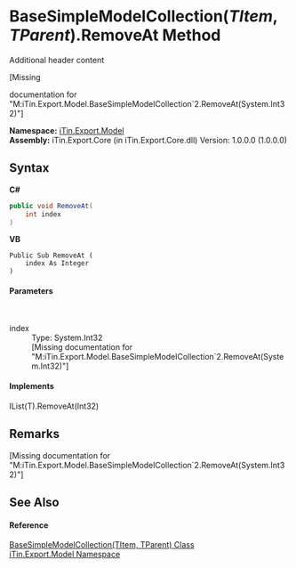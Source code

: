 # BaseSimpleModelCollection(*TItem*, *TParent*).RemoveAt Method 
Additional header content 

\[Missing <summary> documentation for "M:iTin.Export.Model.BaseSimpleModelCollection`2.RemoveAt(System.Int32)"\]

**Namespace:**&nbsp;<a href="ef57ffcc-e95e-b212-5a46-9aa6f5a3511f">iTin.Export.Model</a><br />**Assembly:**&nbsp;iTin.Export.Core (in iTin.Export.Core.dll) Version: 1.0.0.0 (1.0.0.0)

## Syntax

**C#**<br />
``` C#
public void RemoveAt(
	int index
)
```

**VB**<br />
``` VB
Public Sub RemoveAt ( 
	index As Integer
)
```


#### Parameters
&nbsp;<dl><dt>index</dt><dd>Type: System.Int32<br />\[Missing <param name="index"/> documentation for "M:iTin.Export.Model.BaseSimpleModelCollection`2.RemoveAt(System.Int32)"\]</dd></dl>

#### Implements
IList(T).RemoveAt(Int32)<br />

## Remarks
\[Missing <remarks> documentation for "M:iTin.Export.Model.BaseSimpleModelCollection`2.RemoveAt(System.Int32)"\]

## See Also


#### Reference
<a href="b4adb97a-faa8-dcba-4b06-9f20cda532a6">BaseSimpleModelCollection(TItem, TParent) Class</a><br /><a href="ef57ffcc-e95e-b212-5a46-9aa6f5a3511f">iTin.Export.Model Namespace</a><br />